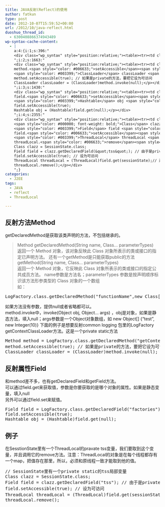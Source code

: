 ```yaml
---
title: JAVA反射(Reflect)的使用
author: fatkun
type: post
date: 2012-10-07T15:59:52+00:00
url: /2012/10/java-reflect.html
duoshuo_thread_id:
  - 6300408866374943489
wp-syntax-cache-content:
  - |
    a:4:{i:1;s:396:"
    <div class="wp_syntax" style="position:relative;"><table><tr><td class="code"><pre class="html" style="font-family:monospace;">LogFactory.class.getDeclaredMethod(&quot;functionName&quot;,new Class[]{String.class,int.class})</pre></td></tr></table><p class="theCode" style="display:none;">LogFactory.class.getDeclaredMethod(&quot;functionName&quot;,new Class[]{String.class,int.class})</p></div>
    ";i:2;s:1663:"
    <div class="wp_syntax" style="position:relative;"><table><tr><td class="code"><pre class="java" style="font-family:monospace;"><span style="color: #003399;">Method</span> method <span style="color: #339933;">=</span> LogFactory.<span style="color: #000000; font-weight: bold;">class</span>.<span style="color: #006633;">getDeclaredMethod</span><span style="color: #009900;">&#40;</span><span style="color: #0000ff;">&quot;getContextClassLoader&quot;</span><span style="color: #009900;">&#41;</span><span style="color: #339933;">;</span>
    method.<span style="color: #006633;">setAccessible</span><span style="color: #009900;">&#40;</span><span style="color: #000066; font-weight: bold;">true</span><span style="color: #009900;">&#41;</span><span style="color: #339933;">;</span> <span style="color: #666666; font-style: italic;">// 如果是private的方法，要把它设为可访问</span>
    <span style="color: #003399;">ClassLoader</span> classLoader <span style="color: #339933;">=</span> <span style="color: #009900;">&#40;</span><span style="color: #003399;">ClassLoader</span><span style="color: #009900;">&#41;</span>method.<span style="color: #006633;">invoke</span><span style="color: #009900;">&#40;</span><span style="color: #000066; font-weight: bold;">null</span><span style="color: #009900;">&#41;</span><span style="color: #339933;">;</span></pre></td></tr></table><p class="theCode" style="display:none;">Method method = LogFactory.class.getDeclaredMethod(&quot;getContextClassLoader&quot;);
    method.setAccessible(true); // 如果是private的方法，要把它设为可访问
    ClassLoader classLoader = (ClassLoader)method.invoke(null);</p></div>
    ";i:3;s:1430:"
    <div class="wp_syntax" style="position:relative;"><table><tr><td class="code"><pre class="java" style="font-family:monospace;"><span style="color: #003399;">Field</span> field <span style="color: #339933;">=</span> LogFactory.<span style="color: #000000; font-weight: bold;">class</span>.<span style="color: #006633;">getDeclaredField</span><span style="color: #009900;">&#40;</span><span style="color: #0000ff;">&quot;factories&quot;</span><span style="color: #009900;">&#41;</span><span style="color: #339933;">;</span>
    field.<span style="color: #006633;">setAccessible</span><span style="color: #009900;">&#40;</span><span style="color: #000066; font-weight: bold;">true</span><span style="color: #009900;">&#41;</span><span style="color: #339933;">;</span>
    <span style="color: #003399;">Hashtable</span> obj <span style="color: #339933;">=</span> <span style="color: #009900;">&#40;</span><span style="color: #003399;">Hashtable</span><span style="color: #009900;">&#41;</span>field.<span style="color: #006633;">get</span><span style="color: #009900;">&#40;</span><span style="color: #000066; font-weight: bold;">null</span><span style="color: #009900;">&#41;</span><span style="color: #339933;">;</span></pre></td></tr></table><p class="theCode" style="display:none;">Field field = LogFactory.class.getDeclaredField(&quot;factories&quot;);
    field.setAccessible(true);
    Hashtable obj = (Hashtable)field.get(null);</p></div>
    ";i:4;s:2355:"
    <div class="wp_syntax" style="position:relative;"><table><tr><td class="code"><pre class="java" style="font-family:monospace;"><span style="color: #666666; font-style: italic;">// SessionState里有一个private static的tss局部变量</span>
    <span style="color: #000000; font-weight: bold;">Class</span> clazz <span style="color: #339933;">=</span> SessionState.<span style="color: #000000; font-weight: bold;">class</span><span style="color: #339933;">;</span>
    <span style="color: #003399;">Field</span> field <span style="color: #339933;">=</span> clazz.<span style="color: #006633;">getDeclaredField</span><span style="color: #009900;">&#40;</span><span style="color: #0000ff;">&quot;tss&quot;</span><span style="color: #009900;">&#41;</span><span style="color: #339933;">;</span> <span style="color: #666666; font-style: italic;">// 由于是private的，不能通过getField获取</span>
    field.<span style="color: #006633;">setAccessible</span><span style="color: #009900;">&#40;</span><span style="color: #000066; font-weight: bold;">true</span><span style="color: #009900;">&#41;</span><span style="color: #339933;">;</span> <span style="color: #666666; font-style: italic;">// 设为可访问</span>
    <span style="color: #003399;">ThreadLocal</span> threadLocal <span style="color: #339933;">=</span> <span style="color: #009900;">&#40;</span><span style="color: #003399;">ThreadLocal</span><span style="color: #009900;">&#41;</span>field.<span style="color: #006633;">get</span><span style="color: #009900;">&#40;</span>sessionState<span style="color: #009900;">&#41;</span><span style="color: #339933;">;</span><span style="color: #666666; font-style: italic;">// 通过field.get(对象) 获取它的值</span>
    threadLocal.<span style="color: #006633;">remove</span><span style="color: #009900;">&#40;</span><span style="color: #009900;">&#41;</span><span style="color: #339933;">;</span></pre></td></tr></table><p class="theCode" style="display:none;">// SessionState里有一个private static的tss局部变量
    Class clazz = SessionState.class;
    Field field = clazz.getDeclaredField(&quot;tss&quot;); // 由于是private的，不能通过getField获取
    field.setAccessible(true); // 设为可访问
    ThreadLocal threadLocal = (ThreadLocal)field.get(sessionState);// 通过field.get(对象) 获取它的值
    threadLocal.remove();</p></div>
    ";}
categories:
  - J2EE
tags:
  - JAVA
  - reflect
  - ThreadLocal

---
```

## 反射方法Method

getDeclaredMethod是获取该类声明的方法，不包括继承的。
> Method getDeclaredMethod(String name, Class&#8230; parameterTypes)  
> 返回一个 Method 对象，该对象反映此 Class 对象所表示的类或接口的指定已声明方法。
还有一个getMethod是只能获取public的方法
> getMethod(String name, Class&#8230; parameterTypes)  
> 返回一个 Method 对象，它反映此 Class 对象所表示的类或接口的指定公共成员方法。
name参数是方法名；parameterTypes 参数是按声明顺序标识该方法形参类型的 Class 对象的一个数组  
如：
<pre lang="html" escaped="true">LogFactory.class.getDeclaredMethod("functionName",new Class[]{String.class,int.class})</pre>
如果方法没有参数，提供null或者省略都可以。  
method.invoke中，invoke(Object obj, Object&#8230; args) ，obj是对象，如果是静态方法，填入null；args参数是一个Object对象数组，如 new Object[] {&#8220;test&#8221;, new Integer(10)}
下面的例子是想要反射common logging 包里的LogFactory getContextClassLoader方法。这是一个private static方法
<pre lang="java" escaped="true">Method method = LogFactory.class.getDeclaredMethod("getContextClassLoader");
method.setAccessible(true); // 如果是private的方法，要把它设为可访问
ClassLoader classLoader = (ClassLoader)method.invoke(null);</pre>
## 反射属性Field

和method差不多，也有getDeclaredField和getField方法。  
可以通过field.get来获取值，参数是你要获取的是哪个对象的属性。如果是静态变量，填入null  
另外可以通过field.set来赋值。
<pre lang="java" escaped="true">Field field = LogFactory.class.getDeclaredField("factories");
field.setAccessible(true);
Hashtable obj = (Hashtable)field.get(null);</pre>
## 例子

在SesstionState里有一个ThreadLocal的pravate tss变量，我们要取到这个变量，并且调用它的remove方法。注意：ThreadLocal的对象是在每个线程都存有一个map，把值存在那里，所以，必须和原线程一致才能取到他的值。
<pre lang="java" escaped="true">// SessionState里有一个private static的tss局部变量
Class clazz = SessionState.class;
Field field = clazz.getDeclaredField("tss"); // 由于是private的，不能通过getField获取
field.setAccessible(true); // 设为可访问
ThreadLocal threadLocal = (ThreadLocal)field.get(sessionState);// 通过field.get(对象) 获取它的值
threadLocal.remove();</pre>